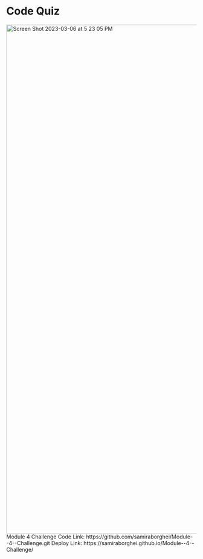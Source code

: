 # Code Quiz
<img width="1344" alt="Screen Shot 2023-03-06 at 5 23 05 PM" src="https://user-images.githubusercontent.com/124013032/223300551-0641ff5b-934a-4c22-af6c-796950f4d480.png">
Module 4 Challenge
Code Link: https://github.com/samiraborghei/Module--4--Challenge.git
 Deploy Link: https://samiraborghei.github.io/Module--4--Challenge/
